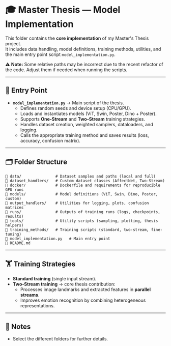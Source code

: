 # 🎓 Master Thesis — Model Implementation

This folder contains the **core implementation** of my Master's Thesis project.  
It includes data handling, model definitions, training methods, utilities, and the main entry point script `model_implementation.py`.

⚠️ **Note:** Some relative paths may be incorrect due to the recent refactor of the code. Adjust them if needed when running the scripts.

---

## 🚀 Entry Point

- **`model_implementation.py`** → Main script of the thesis.  
  - Defines random seeds and device setup (CPU/GPU).  
  - Loads and instantiates models (ViT, Swin, Poster, Dino + Poster).  
  - Supports **One-Stream** and **Two-Stream** training strategies.  
  - Handles dataset creation, weighted samplers, dataloaders, and logging.  
  - Calls the appropriate training method and saves results (loss, accuracy, confusion matrix).

---

## 🗂 Folder Structure

```
📁 data/               # Dataset samples and paths (local and full)
📁 dataset_handlers/   # Custom dataset classes (AffectNet, Two-Stream)
📁 docker/             # Dockerfile and requirements for reproducible GPU runs
📁 models/             # Model definitions (ViT, Swin, Dino, Poster, custom)
📁 output_handlers/    # Utilities for logging, plots, confusion matrices
📁 runs/               # Outputs of training runs (logs, checkpoints, results)
📁 tools/              # Utility scripts (sampling, plotting, thesis helpers)
📁 training_methods/   # Training scripts (standard, two-stream, fine-tuning)
📄 model_implementation.py   # Main entry point
📄 README.md
```

---


## 🏋️ Training Strategies

- **Standard training** (single input stream).  
- **Two-Stream training** → core thesis contribution:  
  - Processes image landmarks and extracted features in **parallel streams**.  
  - Improves emotion recognition by combining heterogeneous representations.  

---

## 📌 Notes

- Select the different folders for further details.
